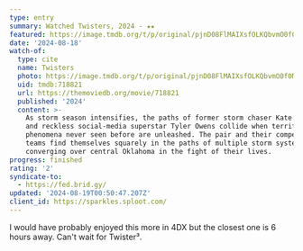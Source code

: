 ```yaml
---
type: entry
summary: Watched Twisters, 2024 - ★★
featured: https://image.tmdb.org/t/p/original/pjnD08FlMAIXsfOLKQbvmO0f0MD.jpg
date: '2024-08-18'
watch-of:
  type: cite
  name: Twisters
  photo: https://image.tmdb.org/t/p/original/pjnD08FlMAIXsfOLKQbvmO0f0MD.jpg
  uid: tmdb:718821
  url: https://themoviedb.org/movie/718821
  published: '2024'
  content: >-
    As storm season intensifies, the paths of former storm chaser Kate Carter
    and reckless social-media superstar Tyler Owens collide when terrifying
    phenomena never seen before are unleashed. The pair and their competing
    teams find themselves squarely in the paths of multiple storm systems
    converging over central Oklahoma in the fight of their lives.
progress: finished
rating: '2'
syndicate-to:
  - https://fed.brid.gy/
updated: '2024-08-19T00:50:47.207Z'
client_id: https://sparkles.sploot.com/
---
```

I would have probably enjoyed this more in 4DX but the closest one is 6 hours away. Can't wait for Twister³.
